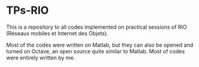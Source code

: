# TPs-RIO
This is a repository to all codes implemented on practical sessions of RIO (Réseaux mobiles et Internet des Objets).

Most of the codes were written on Matlab, but they can also be opened and turned on Octave, an open source quite similar to Matlab.
Most of codes were entirely written by me.
